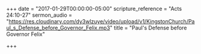 +++
date = "2017-01-29T00:00:00-05:00"
scripture_reference = "Acts 24:10-27"
sermon_audio = "https://res.cloudinary.com/dy3wlzuye/video/upload/v1/KingstonChurch/Paul_s_Defense_before_Governor_Felix.mp3"
title = "Paul's Defense before Governor Felix"

+++

